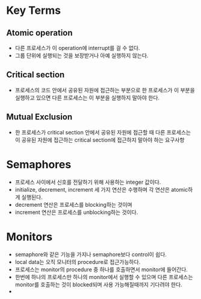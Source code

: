 # Key Terms
## Atomic operation
* 다른 프로세스가 이 operation에 interrupt를 걸 수 없다.
* 그룹 단위에 실행되는 것을 보장받거나 아예 실행하지 않는다.
## Critical section
* 프로세스의 코드 안에서 공유된 자원에 접근하는 부분으로 한 프로세스가 이 부분을 실행하고 있으면 다른 프로세스는 이 부분을 실행하지 말아야 한다.
## Mutual Exclusion
* 한 프로세스가 critical section 안에서 공유된 자원에 접근할 때 다른 프로세스는 이 공유된 자원에 접근하는 critical section에 접근하지 말아야 하는 요구사항

# Semaphores
* 프로세스 사이에서 신호를 전달하기 위해 사용하는 integer 값이다.
* initialize, decrement, increment 세 가지 연산은 수행하며 각 연산은 atomic하게 실행된다.
* decrement 연산은 프로세스를 blocking하는 것이며
* increment 연산은 프로세스를 unblocking하는 것이다.

# Monitors
* semaphore와 같은 기능을 가지나 semaphore보다 control이 쉽다.
* local data는 오직 모니터의 procedure로 접근가능하다.
* 프로세스는 monitor의 procedure 중 하나를 호출하면서 monitor에 들어간다.
* 한번에 하나의 프로세스만 하나의 monitor에서 실행할 수 있으며 다른 프로세스는 monitor를 호출하는 것이 blocked되며 사용 가능해질때까지 기다려야 한다.
* 
